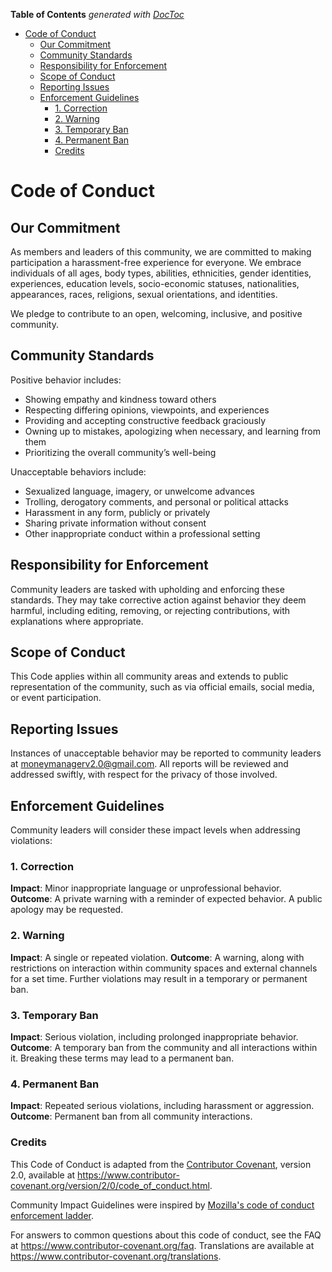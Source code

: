 <!-- START doctoc generated TOC please keep comment here to allow auto update -->
<!-- DON'T EDIT THIS SECTION, INSTEAD RE-RUN doctoc TO UPDATE -->
**Table of Contents**  *generated with [DocToc](https://github.com/thlorenz/doctoc)*

- [Code of Conduct](#code-of-conduct)
  - [Our Commitment](#our-commitment)
  - [Community Standards](#community-standards)
  - [Responsibility for Enforcement](#responsibility-for-enforcement)
  - [Scope of Conduct](#scope-of-conduct)
  - [Reporting Issues](#reporting-issues)
  - [Enforcement Guidelines](#enforcement-guidelines)
    - [1. Correction](#1-correction)
    - [2. Warning](#2-warning)
    - [3. Temporary Ban](#3-temporary-ban)
    - [4. Permanent Ban](#4-permanent-ban)
    - [Credits](#credits)

<!-- END doctoc generated TOC please keep comment here to allow auto update -->

# Code of Conduct

## Our Commitment

As members and leaders of this community, we are committed to making participation a harassment-free experience for everyone. We embrace individuals of all ages, body types, abilities, ethnicities, gender identities, experiences, education levels, socio-economic statuses, nationalities, appearances, races, religions, sexual orientations, and identities.

We pledge to contribute to an open, welcoming, inclusive, and positive community.

## Community Standards

Positive behavior includes:

* Showing empathy and kindness toward others
* Respecting differing opinions, viewpoints, and experiences
* Providing and accepting constructive feedback graciously
* Owning up to mistakes, apologizing when necessary, and learning from them
* Prioritizing the overall community’s well-being

Unacceptable behaviors include:

* Sexualized language, imagery, or unwelcome advances
* Trolling, derogatory comments, and personal or political attacks
* Harassment in any form, publicly or privately
* Sharing private information without consent
* Other inappropriate conduct within a professional setting

## Responsibility for Enforcement

Community leaders are tasked with upholding and enforcing these standards. They may take corrective action against behavior they deem harmful, including editing, removing, or rejecting contributions, with explanations where appropriate.

## Scope of Conduct

This Code applies within all community areas and extends to public representation of the community, such as via official emails, social media, or event participation.

## Reporting Issues

Instances of unacceptable behavior may be reported to community leaders at moneymanagerv2.0@gmail.com. All reports will be reviewed and addressed swiftly, with respect for the privacy of those involved.

## Enforcement Guidelines

Community leaders will consider these impact levels when addressing violations:

### 1. Correction
**Impact**: Minor inappropriate language or unprofessional behavior.
**Outcome**: A private warning with a reminder of expected behavior. A public apology may be requested.

### 2. Warning
**Impact**: A single or repeated violation.
**Outcome**: A warning, along with restrictions on interaction within community spaces and external channels for a set time. Further violations may result in a temporary or permanent ban.

### 3. Temporary Ban
**Impact**: Serious violation, including prolonged inappropriate behavior.
**Outcome**: A temporary ban from the community and all interactions within it. Breaking these terms may lead to a permanent ban.

### 4. Permanent Ban
**Impact**: Repeated serious violations, including harassment or aggression.
**Outcome**: Permanent ban from all community interactions.

### Credits

This Code of Conduct is adapted from the [Contributor Covenant][homepage],
version 2.0, available at
https://www.contributor-covenant.org/version/2/0/code_of_conduct.html.

Community Impact Guidelines were inspired by [Mozilla's code of conduct
enforcement ladder](https://github.com/mozilla/diversity).

[homepage]: https://www.contributor-covenant.org

For answers to common questions about this code of conduct, see the FAQ at
https://www.contributor-covenant.org/faq. Translations are available at
https://www.contributor-covenant.org/translations.
